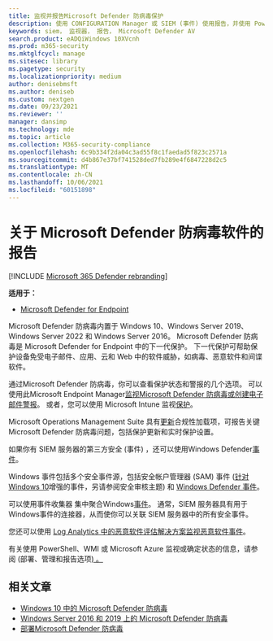 ```yaml
---
title: 监视并报告Microsoft Defender 防病毒保护
description: 使用 CONFIGURATION Manager 或 SIEM (事件) 使用报告，并使用 PowerShell 和 WMI 监视 Microsoft Defender AV。
keywords: siem， 监视器， 报告， Microsoft Defender AV
search.product: eADQiWindows 10XVcnh
ms.prod: m365-security
ms.mktglfcycl: manage
ms.sitesec: library
ms.pagetype: security
ms.localizationpriority: medium
author: denisebmsft
ms.author: deniseb
ms.custom: nextgen
ms.date: 09/23/2021
ms.reviewer: ''
manager: dansimp
ms.technology: mde
ms.topic: article
ms.collection: M365-security-compliance
ms.openlocfilehash: 6c9b334f2da04c3ad55f8c1faedad5f823c2571a
ms.sourcegitcommit: d4b867e37bf741528ded7fb289e4f6847228d2c5
ms.translationtype: MT
ms.contentlocale: zh-CN
ms.lasthandoff: 10/06/2021
ms.locfileid: "60151898"
---
```

# <a name="report-on-microsoft-defender-antivirus"></a>关于 Microsoft Defender 防病毒软件的报告

[!INCLUDE [Microsoft 365 Defender rebranding](../../includes/microsoft-defender.md)]


**适用于：**

- [Microsoft Defender for Endpoint](/microsoft-365/security/defender-endpoint/)

Microsoft Defender 防病毒内置于 Windows 10、Windows Server 2019、Windows Server 2022 和 Windows Server 2016。 Microsoft Defender 防病毒是 Microsoft Defender for Endpoint 中的下一代保护。 下一代保护可帮助保护设备免受电子邮件、应用、云和 Web 中的软件威胁，如病毒、恶意软件和间谍软件。

通过Microsoft Defender 防病毒，你可以查看保护状态和警报的几个选项。 可以使用此Microsoft Endpoint Manager[监视Microsoft Defender 防病毒](/configmgr/protect/deploy-use/monitor-endpoint-protection)[或创建电子邮件警报](/configmgr/protect/deploy-use/endpoint-configure-alerts)。 或者，您可以使用 Microsoft Intune 监视[保护](/intune/introduction-intune)。

Microsoft Operations Management Suite 具有[更新](/windows/deployment/update/update-compliance-get-started)合规性加载项，可报告关键Microsoft Defender 防病毒问题，包括保护更新和实时保护设置。

如果你有 SIEM 服务器的第三方安全 (事件) ，还可以使用Windows Defender[事件](/windows/win32/events/windows-events)。

Windows 事件包括多个安全事件源，包括安全帐户管理器 (SAM) 事件 ([针对 Windows 10](/windows/whats-new/whats-new-windows-10-version-1507-and-1511)增强的事件，另请参阅安全审核主题) 和[](/windows/device-security/auditing/security-auditing-overview) [Windows Defender 事件](troubleshoot-microsoft-defender-antivirus.md)。

可以使用事件收集器 集中聚合Windows[事件](/windows/win32/wec/windows-event-collector)。 通常，SIEM 服务器具有用于Windows事件的连接器，从而使你可以关联 SIEM 服务器中的所有安全事件。

您还可以使用 [Log Analytics 中的恶意软件评估解决方案监视恶意软件事件](/azure/log-analytics/log-analytics-malware)。

有关使用 PowerShell、WMI 或 Microsoft Azure 监视或确定状态的信息，请参阅 (部署、管理和报告选项[) 。 ](deploy-manage-report-microsoft-defender-antivirus.md#ref2)

## <a name="related-articles"></a>相关文章

- [Windows 10 中的 Microsoft Defender 防病毒](microsoft-defender-antivirus-in-windows-10.md)
- [Windows Server 2016 和 2019 上的 Microsoft Defender 防病毒](microsoft-defender-antivirus-on-windows-server.md)
- [部署Microsoft Defender 防病毒](deploy-manage-report-microsoft-defender-antivirus.md)